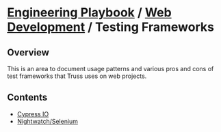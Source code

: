 # [Engineering Playbook](../../README.md) / [Web Development](../README.md) / Testing Frameworks

## Overview

This is an area to document usage patterns and various pros and cons of test frameworks that Truss uses on web projects.

## Contents

* [Cypress IO](cypress.md)
* [Nightwatch/Selenium](nightwatch.md)
